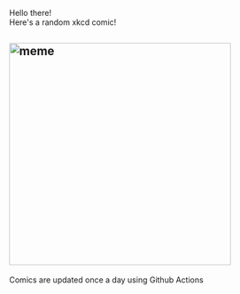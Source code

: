 Hello there! <br>Here's a random xkcd comic!<br>
## <img src="https://imgs.xkcd.com/comics/d_b_cooper.png" alt="meme" width="400"/><br>
Comics are updated once a day using Github Actions